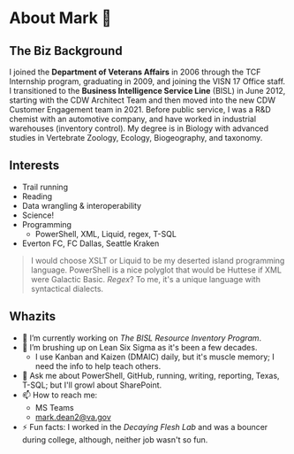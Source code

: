 # About Mark 👋

## The Biz Background
I joined the **Department of Veterans Affairs** in 2006 through the TCF Internship program, graduating in 2009, and joining the VISN 17 Office staff. I transitioned to the **Business Intelligence Service Line** (BISL) in June 2012, starting with the CDW Architect Team and then moved into the new CDW Customer Engagement team in 2021. Before public service, I was a R&D chemist with an automotive company, and have worked in industrial warehouses (inventory control). My degree is in Biology with advanced studies in Vertebrate Zoology, Ecology, Biogeography, and taxonomy.

## Interests

- Trail running
- Reading
- Data wrangling & interoperability
- Science!
- Programming
  - PowerShell, XML, Liquid, regex, T-SQL
- Everton FC, FC Dallas, Seattle Kraken

> I would choose XSLT or Liquid to be my deserted island programming language. PowerShell is a nice polyglot that would be Huttese if XML were Galactic Basic.
> _Regex_? To me, it's a unique language with syntactical dialects.

## Whazits
- 🔭 I’m currently working on _The BISL Resource Inventory Program_.  
- 🌱 I’m brushing up on Lean Six Sigma as it's been a few decades.
  - I use Kanban and Kaizen (DMAIC) daily, but it's muscle memory; I need the info to help teach others. 
- 💬 Ask me about PowerShell, GitHub, running, writing, reporting, Texas, T-SQL; but I'll growl about SharePoint. 
- 📫 How to reach me:
  - MS Teams
  - mark.dean2@va.gov
- ⚡ Fun facts: I worked in the _Decaying Flesh Lab_ and was a bouncer during college, although, neither job wasn't so fun.

